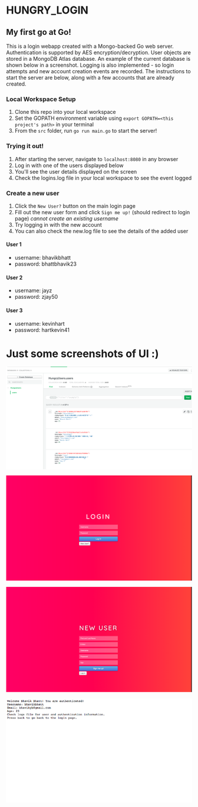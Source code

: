 # HUNGRY_LOGIN

## My first go at Go!

This is a login webapp created with a Mongo-backed Go web server. Authentication is supported by AES encryption/decryption. User objects are stored in a MongoDB Atlas database. An example of the current database is shown below in a screenshot. Logging is also implemented - so login attempts and new account creation events are recorded. The instructions to start the server are below, along with a few accounts that are already created. 

### Local Workspace Setup
1. Clone this repo into your local workspace
2. Set the GOPATH environment variable using `export GOPATH=<this project's path>` in your terminal
3. From the `src` folder, run `go run main.go` to start the server!

### Trying it out!
1. After starting the server, navigate to `localhost:8080` in any browser
2. Log in with one of the users displayed below
3. You'll see the user details displayed on the screen
4. Check the logins.log file in your local workspace to see the event logged

### Create a new user
1. Click the `New User?` button on the main login page
2. Fill out the new user form and click `Sign me up!` (should redirect to login page) *cannot create an existing username*
3. Try logging in with the new account
4. You can also check the new.log file to see the details of the added user



#### User 1
  * username: bhavikbhatt
  * password: bhattbhavik23
  
#### User 2
  * username: jayz
  * password: zjay50

#### User 3
  * username: kevinhart
  * password: hartkevin41


# Just some screenshots of UI :)

![User model shown in MongoDB Atlas UI](https://github.com/BhavikBhatt/HUNGRY_LOGIN/blob/master/pkg/Screen%20Shot%202020-08-15%20at%2010.30.52%20PM.png)

![Login Page](https://github.com/BhavikBhatt/HUNGRY_LOGIN/blob/master/pkg/Screen%20Shot%202020-08-16%20at%204.41.43%20PM.png)

![Create Account Page](https://github.com/BhavikBhatt/HUNGRY_LOGIN/blob/master/pkg/Screen%20Shot%202020-08-16%20at%204.41.48%20PM.png)

![Response from Login](https://github.com/BhavikBhatt/HUNGRY_LOGIN/blob/master/pkg/Screen%20Shot%202020-08-16%20at%204.42.30%20PM.png)
